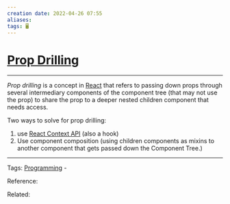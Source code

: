 ```yaml
---
creation date: 2022-04-26 07:55
aliases: 
tags: 🖥️
---
```


# [Prop Drilling](Prop%20Drilling.md)
---
*Prop drilling* is a concept in [React](./React.md) that refers to  passing down props through several intermediary components of the component tree (that may not use the prop) to share the prop to a deeper nested children component that needs access. 

Two ways to solve for prop drilling:
1. use [React Context API](./React%20Context%20API.md) (also a hook)
2. Use component composition (using children components as mixins to another component that gets passed down the Component Tree.)



---
Tags: [Programming](Programming.md) - 

Reference:

Related: 